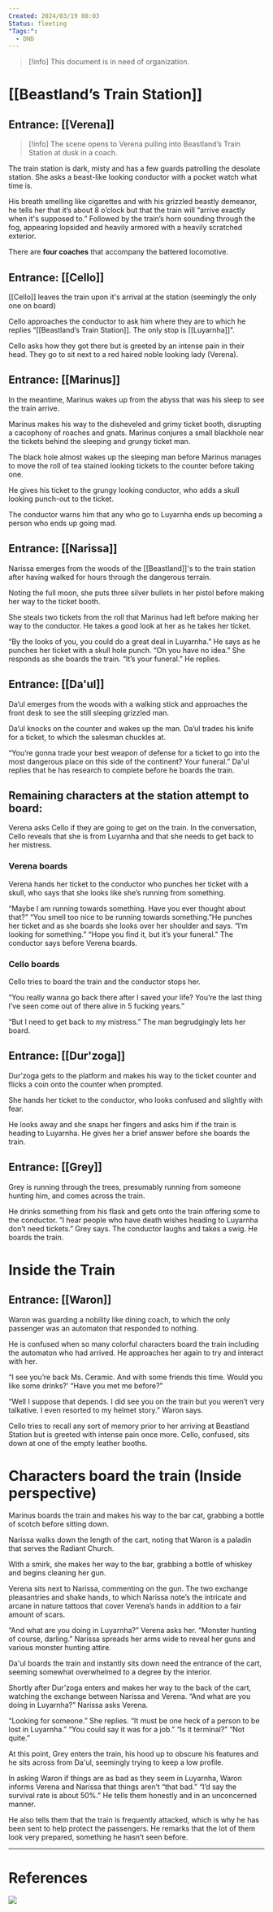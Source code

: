 ```yaml
---
Created: 2024/03/19 08:03
Status: fleeting
"Tags:":
  - DND
---
```

> [!info] This document is in need of organization.
# [[Beastland’s Train Station]]
## Entrance: [[Verena]]
> [!info] The scene opens to Verena pulling into Beastland’s Train Station at dusk in a coach. 

The train station is dark, misty and has a few guards patrolling the desolate station. 
She asks a beast-like looking conductor with a pocket watch what time is. 

His breath smelling like cigarettes and with his grizzled beastly demeanor, he tells her that it’s about 8 o’clock but that the train will “arrive exactly when it's supposed to.” Followed by the train’s horn sounding through the fog, appearing lopsided and heavily armored with a heavily scratched exterior. 

There are **four coaches** that accompany the battered locomotive.
## Entrance: [[Cello]]
[[Cello]] leaves the train upon it's arrival at the station (seemingly the only one on board)

Cello approaches the conductor to ask him where they are to which he replies “[[Beastland’s Train Station]]. The only stop is [[Luyarnha]]". 

Cello asks how they got there but is greeted by an intense pain in their head. They go to sit next to a red haired noble looking lady (Verena).
## Entrance: [[Marinus]]
In the meantime, Marinus wakes up from the abyss that was his sleep to see the train arrive. 

Marinus makes his way to the disheveled and grimy ticket booth, disrupting a cacophony of roaches and gnats. Marinus conjures a small blackhole near the tickets behind the sleeping and grungy ticket man. 

The black hole almost wakes up the sleeping man before Marinus manages to move the roll of tea stained looking tickets to the counter before taking one. 

He gives his ticket to the grungy looking conductor, who adds a skull looking punch-out to the ticket. 

The conductor warns him that any who go to Luyarnha ends up becoming a person who ends up going mad.
## Entrance: [[Narissa]]
Narissa emerges from the woods of the [[Beastland]]'s to the train station after having walked for hours through the dangerous terrain. 

Noting the full moon, she puts three silver bullets in her pistol before making her way to the ticket booth. 

She steals two tickets from the roll that Marinus had left before making her way to the conductor. He takes a good look at her as he takes her ticket. 

“By the looks of you, you could do a great deal in Luyarnha.” He says as he punches her ticket with a skull hole punch. “Oh you have no idea.” She responds as she boards the train. “It’s your funeral.” He replies.
## Entrance: [[Da'ul]]
Da’ul emerges from the woods with a walking stick and approaches the front desk to see the still sleeping grizzled man. 

Da’ul knocks on the counter and wakes up the man. Da’ul trades his knife for a ticket, to which the salesman chuckles at.

“You’re gonna trade your best weapon of defense for a ticket to go into the most dangerous place on this side of the continent? Your funeral.” 
Da'ul replies that he has research to complete before he boards the train.

## Remaining characters at the station attempt to board:
Verena asks Cello if they are going to get on the train. In the conversation, Cello reveals that she is from Luyarnha and that she needs to get back to her mistress. 

### Verena boards
Verena hands her ticket to the conductor who punches her ticket with a skull, who says that she looks like she’s running from something. 

“Maybe I am running towards something. Have you ever thought about that?” “You smell too nice to be running towards something.”He punches her ticket and as she boards she looks over her shoulder and says. “I’m looking for something.” “Hope you find it, but it’s your funeral.” The conductor says before Verena boards.

### Cello boards
Cello tries to board the train and the conductor stops her. 

“You really wanna go back there after I saved your life? You’re the last thing I’ve seen come out of there alive in 5 fucking years.”

“But I need to get back to my mistress.” The man begrudgingly lets her board. 
## Entrance: [[Dur'zoga]]
Dur’zoga gets to the platform and makes his way to the ticket counter and flicks a coin onto the counter when prompted. 

She hands her ticket to the conductor, who looks confused and slightly with fear.  

He looks away and she snaps her fingers and asks him if the train is heading to Luyarnha. He gives her a brief answer before she boards the train.
## Entrance: [[Grey]]
Grey is running through the trees, presumably running from someone hunting him, and comes across the train. 

He drinks something from his flask and gets onto the train offering some to the conductor. “I hear people who have death wishes heading to Luyarnha don’t need tickets.” Grey says. The conductor laughs and takes a swig. He boards the train.

# Inside the Train
## Entrance: [[Waron]]
Waron was guarding a nobility like dining coach, to which the only passenger was an automaton that responded to nothing. 

He is confused when so many colorful characters board the train including the automaton who had arrived. He approaches her again to try and interact with her. 

“I see you’re back Ms. Ceramic. And with some friends this time. Would you like some drinks?’
“Have you met me before?”

“Well I suppose that depends. I did see you on the train but you weren’t very talkative. I even resorted to my helmet story.” Waron says. 

Cello tries to recall any sort of memory prior to her arriving at Beastland Station but is greeted with intense pain once more. Cello, confused, sits down at one of the empty leather booths. 

# Characters board the train (Inside perspective)
Marinus boards the train and makes his way to the bar cat, grabbing a bottle of scotch before sitting down. 

Narissa walks down the length of the cart, noting that Waron is a paladin that serves the Radiant Church. 

With a smirk, she makes her way to the bar, grabbing a bottle of whiskey and begins cleaning her gun. 

Verena sits next to Narissa, commenting on the gun. The two exchange pleasantries and shake hands, to which Narissa note’s the intricate and arcane in nature tattoos that cover Verena’s hands in addition to a fair amount of scars.

“And what are you doing in Luyarnha?” Verena asks her. “Monster hunting of course, darling.” Narissa spreads her arms wide to reveal her guns and various monster hunting attire.

Da'ul boards the train and instantly sits down need the entrance of the cart, seeming somewhat overwhelmed to a degree by the interior. 

Shortly after Dur’zoga enters and makes her way to the back of the cart, watching the exchange between Narissa and Verena. “And what are you doing in Luyarnha?” Narissa asks Verena. 

“Looking for someone.” She replies. “It must be one heck of a person to be lost in Luyarnha.” “You could say it was for a job.” “Is it terminal?” “Not quite.” 

At this point, Grey enters the train, his hood up to obscure his features and he sits across from Da'ul, seemingly trying to keep a low profile. 

In asking Waron if things are as bad as they seem in Luyarnha, Waron informs Verena and Narissa that things aren’t “that bad.” “I’d say the survival rate is about 50%.” He tells them honestly and in an unconcerned manner. 

He also tells them that the train is frequently attacked, which is why he has been sent to help protect the passengers. He remarks that the lot of them look very prepared, something he hasn’t seen before. 



---
# References
![](https://www.youtube.com/watch?v=pf666_eyU94)